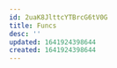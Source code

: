 ```yaml
---
id: 2uaK8JlttcYTBrcG6tV0G
title: Funcs
desc: ''
updated: 1641924398644
created: 1641924398644
---
```


